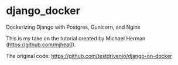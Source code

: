 # django_docker
Dockerizing Django with Postgres, Gunicorn, and Nginx

This is my take on the tutorial created by Michael Herman (https://github.com/mjhea0).

The original code: https://github.com/testdrivenio/django-on-docker
